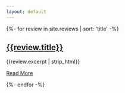 ```yaml
---
layout: default
---
```


<link rel="stylesheet" type="text/css" href="assets/css/reviews.css">

{%- for review in site.reviews | sort: 'title' -%}
 
<article class='review-artical' id='{{review.title}}'>
  <div class='review-content'>
    <div class='review-body'>
      <div class="review-header">
        <div class="review-title">
          <h1>
            <a href="{{site.baseurl}}{{review.url}}">{{review.title}}</a>
          </h1>
        </div>
      </div>		
      <div class='review-excerpt'>
        <p class="excerpt">{{review.excerpt | strip_html}}</p>
      </div>
      <div class="review-action">
        <a class="read-more" href="{{site.baseurl}}{{review.url}}">Read More</a>
      </div>
    </div>
  </div>
</article>

{%- endfor -%}
